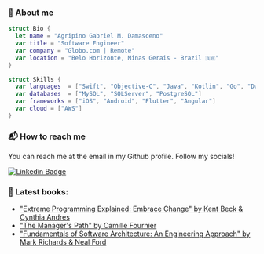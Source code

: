 ### 💁 About me
```swift
struct Bio {
  let name = "Agripino Gabriel M. Damasceno"
  var title = "Software Engineer"
  var company = "Globo.com | Remote"
  var location = "Belo Horizonte, Minas Gerais - Brazil 🇧🇷"
}

struct Skills {
  var languages  = ["Swift", "Objective-C", "Java", "Kotlin", "Go", "Dart", "Javascript"]
  var databases  = ["MySQL", "SQLServer", "PostgreSQL"]
  var frameworks = ["iOS", "Android", "Flutter", "Angular"]
  var cloud = ["AWS"]
}
```

### :mailbox_with_mail: How to reach me
You can reach me at the email in my Github profile. Follow my socials!

[![Linkedin Badge](https://img.shields.io/badge/-LinkedIn-blue?style=flat-square&logo=Linkedin&logoColor=white&link=https://www.linkedin.com/in/agripinogabriel/)](https://www.linkedin.com/in/agripinogabriel/)

### 📘 Latest books: 
- ["Extreme Programming Explained: Embrace Change" by Kent Beck & Cynthia Andres](https://a.co/d/eF5vPfF)
- ["The Manager's Path" by Camille Fournier](https://ler.amazon.com.br/kp/embed?asin=B06XP3GJ7F&preview=newtab&linkCode=kpe&ref_=cm_sw_r_kb_dp_DNSWQN3EAWMKYQ9XGPQ7)
- ["Fundamentals of Software Architecture: An Engineering Approach" by Mark Richards & Neal Ford](https://ler.amazon.com.br/kp/embed?asin=B0849MPK73&preview=newtab&linkCode=kpe&ref_=cm_sw_r_kb_dp_AD3PEP7P2Y3ZXZ0H2X28)
